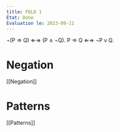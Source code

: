 ```yaml
---
title: FOLO 1
État: Done
Evaluation le: 2023-09-11
---
```

¬(P ⇒ Q) ⇐⇒ (P ∧ ¬Q).
P ⇒ Q ⇐⇒ ¬P v Q.
# Negation
[[Negation]]
# Patterns
[[Patterns]]
